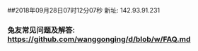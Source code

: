 ##2018年09月28日07时12分07秒 新址: 142.93.91.231
### 兔友常见问题及解答: https://github.com/wanggonging/d/blob/w/FAQ.md
